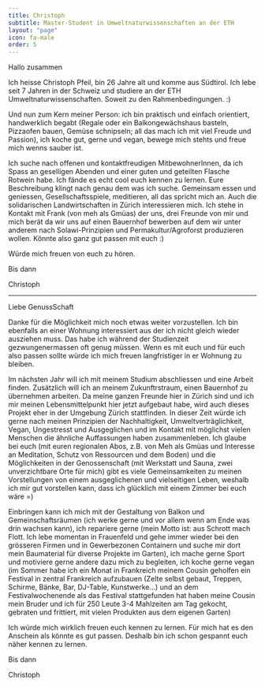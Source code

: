 ```yaml
---
title: Christoph
subtitle: Master-Student in Umweltnaturwissenschaften an der ETH
layout: "page"
icon: fa-male
order: 5
---
```


Hallo zusammen 



Ich heisse Christoph Pfeil, bin 26 Jahre alt und komme aus Südtirol. Ich lebe seit 7 Jahren in der Schweiz und studiere an der ETH Umweltnaturwissenschaften. Soweit zu den Rahmenbedingungen. :) 



Und nun zum Kern meiner Person: ich bin praktisch und einfach orientiert, handwerklich begabt (Regale oder ein Balkongewächshaus basteln, Pizzaofen bauen, Gemüse schnipseln; all das mach ich mit viel Freude und Passion), ich koche gut, gerne und vegan, bewege mich stehts und freue mich wenns sauber ist. 



Ich suche nach offenen und kontaktfreudigen MitbewohnerInnen, da ich Spass an geselligen Abenden und einer guten und geteilten Flasche Rotwein habe. Ich fände es echt cool euch kennen zu lernen. Eure Beschreibung klingt nach genau dem was ich suche. Gemeinsam essen und geniessen, Gesellschaftsspiele, meditieren, all das spricht mich an. Auch die solidarischen Landwirtschaften in Zürich interessieren mich. Ich stehe in Kontakt mit Frank (von meh als Gmüas) der uns, drei Freunde von mir und mich berät da wir uns auf einen Bauernhof bewerben auf dem wir unter anderem nach Solawi-Prinzipien und Permakultur/Agroforst produzieren wollen. Könnte also ganz gut passen mit euch :) 



Würde mich freuen von euch zu hören. 



Bis dann 

Christoph

---

Liebe GenussSchaft

 

Danke für die Möglichkeit mich noch etwas weiter vorzustellen. Ich bin ebenfalls an einer Wohnung interessiert aus der ich nicht gleich wieder ausziehen muss. Das habe ich während der Studienzeit gezwungenermassen oft genug müssen. Wenn es mit euch und für euch also passen sollte würde ich mich freuen langfristiger in er Wohnung zu bleiben.

Im nächsten Jahr will ich mit meinem Studium abschliessen und eine Arbeit finden. Zusätzlich will ich an meinem Zukunftrstraum, einen Bauernhof zu übernehmen arbeiten. Da meine ganzen Freunde hier in Zürich sind und ich mir meinen Lebensmittelpunkt hier jetzt aufgebaut habe, wird auch dieses Projekt eher in der Umgebung Zürich stattfinden. In dieser Zeit würde ich gerne nach meinen Prinzipien der Nachhaltigkeit, Umweltverträglichkeit, Vegan, Ungestresst und Ausgeglichen und im Kontakt mit möglichst vielen Menschen die ähnliche Auffassungen haben zusammenleben. Ich glaube bei euch (mit euren regionalen Abos, z.B. von Meh als Gmüas und Interesse an Meditation, Schutz von Ressourcen und dem Boden) und die Möglichkeiten in der Genossenschaft (mit Werkstatt und Sauna, zwei unverzichtbare Orte für mich) gibt es viele Gemeinsamkeiten zu meinen Vorstellungen von einem ausgeglichenen und vielseitigen Leben, weshalb ich mir gut vorstellen kann, dass ich glücklich mit einem Zimmer bei euch wäre =)

 

Einbringen kann ich mich mit der Gestaltung von Balkon und Gemeinschaftsräumen (ich werke gerne und vor allem wenn am Ende was drin wachsen kann), ich repariere gerne (mein Motto ist: aus Schrott mach Flott. Ich lebe momentan in Frauenfeld und gehe immer wieder bei den grösseren Firmen und in Gewerbezonen Containern und suche mir dort mein Baumaterial für diverse Projekte im Garten), ich mache gerne Sport und motiviere gerne andere dazu mich zu begleiten, ich koche gerne vegan (im Sommer habe ich ein Monat in Frankreich meinem Cousin geholfen ein Festival in zentral Frankreich aufzubauen (Zelte selbst gebaut, Treppen, Schirme, Bänke, Bar, DJ-Table, Kunstwerke…) und an dem Festivalwochenende als das Festival stattgefunden hat haben meine Cousin mein Bruder und ich für 250 Leute 3-4 Mahlzeiten am Tag gekocht, gebraten und frittiert, mit vielen Produkten aus dem eigenen Garten)

 

Ich würde mich wirklich freuen euch kennen zu lernen. Für mich hat es den Anschein als könnte es gut passen. Deshalb bin ich schon gespannt euch näher kennen zu lernen.

 

Bis dann

Christoph

